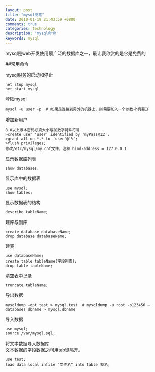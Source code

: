 ```yaml
---
layout: post
title: "mysql随笔"
date: 2010-01-19 21:43:59 +0800
comments: true
categories: technology
description: 'mysql命令'
keywords: mysql
---
```


mysql是web开发使用最广泛的数据库之一，最让我欣赏的是它是免费的

<!--more-->

##常用命令

mysql服务的启动和停止
```
net stop mysql
net start mysql
```
登陆mysql
```
mysql -u user -p  # 如果是连接到另外的机器上，则需要加入一个参数-h机器IP
```
增加新用户
```
8.0以上版本密码必须大小写加数字特殊符号  
>create user 'user' identified by 'myPass@12';  
>grant all on *.* to 'user'@'%';
>flush privileges;
修改/etc/mysql/my.cnf文件，注释 bind-address = 127.0.0.1
```

显示数据库列表
```
show databases;
```
显示库中的数据表
```
use mysql;
show tables;
```
显示数据表的结构
```
describe tableName;
```
建库与删库
```
create database databaseName;
drop database databaseName;
```
建表
```
use databaseName;
create table tableName(字段列表);
drop table tableName;
```
清空表中记录
```
truncate tableName;
```
导出数据
```  
mysqldump –opt test > mysql.test  # mysqldump -u root -p123456 –databases dbname > mysql.dbname
```
导入数据
```  
use mysql;
source /var/mysql.sql;
```
将文本数据导入数据库  
文本数据的字段数据之间用tab键隔开。
```
use test;
load data local infile “文件名” into table 表名;
```
